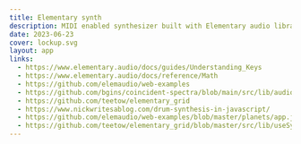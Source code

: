 ```yaml
---
title: Elementary synth
description: MIDI enabled synthesizer built with Elementary audio library
date: 2023-06-23
cover: lockup.svg
layout: app
links:
  - https://www.elementary.audio/docs/guides/Understanding_Keys
  - https://www.elementary.audio/docs/reference/Math
  - https://github.com/elemaudio/web-examples
  - https://github.com/bgins/coincident-spectra/blob/main/src/lib/audio/audio.ts
  - https://github.com/teetow/elementary_grid
  - https://www.nickwritesablog.com/drum-synthesis-in-javascript/
  - https://github.com/elemaudio/web-examples/blob/master/planets/app.js
  - https://github.com/teetow/elementary_grid/blob/master/src/lib/useSynth.tsx
---
```



<client-only>
<AudioSynthMain />
<MidiKeys />
</client-only>
